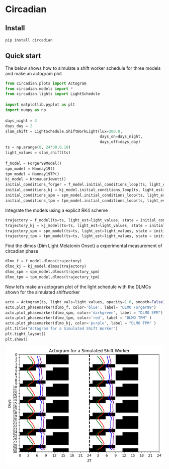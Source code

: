 # Circadian

<!-- WARNING: THIS FILE WAS AUTOGENERATED! DO NOT EDIT! -->

## Install

``` sh
pip install circadian
```

## Quick start

The below shows how to simulate a shift worker schedule for three models
and make an actogram plot

``` python
from circadian.plots import Actogram
from circadian.models import *
from circadian.lights import LightSchedule

import matplotlib.pyplot as plt
import numpy as np

days_night = 3
days_day = 2
slam_shift = LightSchedule.ShiftWorkLight(lux=300.0,
                                          days_on=days_night, 
                                          days_off=days_day)
ts = np.arange(0, 24*30,0.10)
light_values = slam_shift(ts)

f_model = Forger99Model()
spm_model = Hannay19()
tpm_model = Hannay19TP()
kj_model = KronauerJewett()
initial_conditions_forger = f_model.initial_conditions_loop(ts, light_est=light_values, num_loops=1)
initial_conditions_kj = kj_model.initial_conditions_loop(ts, light_est=light_values, num_loops=1)
initial_conditions_spm = spm_model.initial_conditions_loop(ts, light_est=light_values, num_loops=1)
initial_conditions_tpm = tpm_model.initial_conditions_loop(ts, light_est=light_values, num_loops=1)
```

Integrate the models using a explicit RK4 scheme

``` python
trajectory = f_model(ts=ts, light_est=light_values, state = initial_conditions_forger)
trajectory_kj = kj_model(ts=ts, light_est=light_values, state = initial_conditions_kj)
trajectory_spm = spm_model(ts=ts, light_est=light_values, state = initial_conditions_spm)
trajectory_tpm = tpm_model(ts=ts, light_est=light_values, state = initial_conditions_tpm)
```

Find the dlmos (Dim Light Melatonin Onset) a experimental measurement of
circadian phase

``` python
dlmo_f = f_model.dlmos(trajectory)
dlmo_kj = kj_model.dlmos(trajectory)
dlmo_spm = spm_model.dlmos(trajectory_spm)
dlmo_tpm = tpm_model.dlmos(trajectory_tpm)
```

Now let’s make an actogram plot of the light schedule with the DLMOs
shown for the simulated shiftworker

``` python
acto = Actogram(ts, light_vals=light_values, opacity=1.0, smooth=False)
acto.plot_phasemarker(dlmo_f, color='blue', label= "DLMO Forger99")
acto.plot_phasemarker(dlmo_spm, color='darkgreen', label = "DLMO SPM")
acto.plot_phasemarker(dlmo_tpm, color='red', label = "DLMO TPM" )
acto.plot_phasemarker(dlmo_kj, color='purple', label = "DLMO TPM" )
plt.title("Actogram for a Simulated Shift Worker")
plt.tight_layout()
plt.show()
```

![](index_files/figure-commonmark/cell-5-output-1.png)
